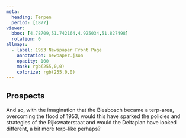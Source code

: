 ```yaml
---
meta:
  heading: Terpen
  period: [1877]
viewer:
  bbox: [4.78709,51.742164,4.925034,51.827498]
  rotation: 0
allmaps:
  - label: 1953 Newspaper Front Page
    annotation: newpaper.json
    opacity: 100
    mask: rgb(255,0,0)
    colorize: rgb(255,0,0)
---
```


## Prospects

And so, with the imagination that the Biesbosch became a terp-area, overcoming the flood of 1953, would this have sparked the policies and strategies of the Rijkswaterstaat and would the Deltaplan have looked different, a bit more terp-like perhaps?

